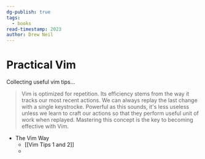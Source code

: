 ```yaml
---
dg-publish: true
tags:
  - books
read-timestamp: 2023
author: Drew Neil
---
```


# Practical Vim

Collecting useful vim tips...

> Vim is optimized for repetition. Its efficiency stems from the way it tracks our most recent actions. We can always replay the last change with a single keystrocke. Powerful as this sounds, it's less useless unless we learn to craft our actions so that they perform useful unit of work when replayed. Mastering this concept is the key to becoming effective with Vim.

- The Vim Way
    - [[Vim Tips 1 and 2]]
    - 